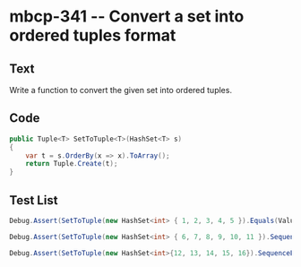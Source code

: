 # mbcp-341 -- Convert a set into ordered tuples format

## Text

Write a function to convert the given set into ordered tuples.

## Code

```csharp
public Tuple<T> SetToTuple<T>(HashSet<T> s)
{
    var t = s.OrderBy(x => x).ToArray();
    return Tuple.Create(t);
}
```

## Test List

```csharp
Debug.Assert(SetToTuple(new HashSet<int> { 1, 2, 3, 4, 5 }).Equals(ValueTuple.Create(1, 2, 3, 4, 5)));
```

```csharp
Debug.Assert(SetToTuple(new HashSet<int> { 6, 7, 8, 9, 10, 11 }).SequenceEqual(new ValueTuple<int, int, int, int, int, int>(6, 7, 8, 9, 10, 11)));
```

```csharp
Debug.Assert(SetToTuple(new HashSet<int>{12, 13, 14, 15, 16}).SequenceEqual(new ValueTuple<int, int, int, int, int>(12, 13, 14, 15, 16)));
```
